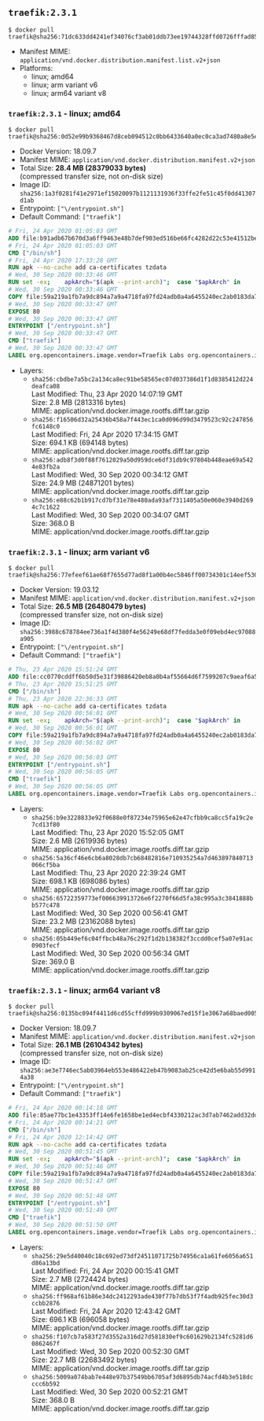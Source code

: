 ## `traefik:2.3.1`

```console
$ docker pull traefik@sha256:71dc633dd4241ef34076cf3ab01ddb73ee19744328ffd0726fffad857908055f
```

-	Manifest MIME: `application/vnd.docker.distribution.manifest.list.v2+json`
-	Platforms:
	-	linux; amd64
	-	linux; arm variant v6
	-	linux; arm64 variant v8

### `traefik:2.3.1` - linux; amd64

```console
$ docker pull traefik@sha256:0d52e99b9368467d8ceb094512c0bb6433640a0ec0ca3ad7480a8e5ee4735210
```

-	Docker Version: 18.09.7
-	Manifest MIME: `application/vnd.docker.distribution.manifest.v2+json`
-	Total Size: **28.4 MB (28379033 bytes)**  
	(compressed transfer size, not on-disk size)
-	Image ID: `sha256:1a3f0281f41e2971ef15020097b1121131936f33ffe2fe51c45f0dd41307d1ab`
-	Entrypoint: `["\/entrypoint.sh"]`
-	Default Command: `["traefik"]`

```dockerfile
# Fri, 24 Apr 2020 01:05:03 GMT
ADD file:b91adb67b670d3a6ff9463e48b7def903ed516be66fc4282d22c53e41512be49 in / 
# Fri, 24 Apr 2020 01:05:03 GMT
CMD ["/bin/sh"]
# Fri, 24 Apr 2020 17:33:28 GMT
RUN apk --no-cache add ca-certificates tzdata
# Wed, 30 Sep 2020 00:33:46 GMT
RUN set -ex; 	apkArch="$(apk --print-arch)"; 	case "$apkArch" in 		armhf) arch='armv6' ;; 		aarch64) arch='arm64' ;; 		x86_64) arch='amd64' ;; 		*) echo >&2 "error: unsupported architecture: $apkArch"; exit 1 ;; 	esac; 	wget --quiet -O /tmp/traefik.tar.gz "https://github.com/traefik/traefik/releases/download/v2.3.1/traefik_v2.3.1_linux_$arch.tar.gz"; 	tar xzvf /tmp/traefik.tar.gz -C /usr/local/bin traefik; 	rm -f /tmp/traefik.tar.gz; 	chmod +x /usr/local/bin/traefik
# Wed, 30 Sep 2020 00:33:46 GMT
COPY file:59a219a1fb7a9dc894a7a9a4718fa97fd24adb0a4a6455240ec2ab0183da796e in / 
# Wed, 30 Sep 2020 00:33:47 GMT
EXPOSE 80
# Wed, 30 Sep 2020 00:33:47 GMT
ENTRYPOINT ["/entrypoint.sh"]
# Wed, 30 Sep 2020 00:33:47 GMT
CMD ["traefik"]
# Wed, 30 Sep 2020 00:33:47 GMT
LABEL org.opencontainers.image.vendor=Traefik Labs org.opencontainers.image.url=https://traefik.io org.opencontainers.image.title=Traefik org.opencontainers.image.description=A modern reverse-proxy org.opencontainers.image.version=v2.3.1 org.opencontainers.image.documentation=https://docs.traefik.io
```

-	Layers:
	-	`sha256:cbdbe7a5bc2a134ca8ec91be58565ec07d037386d1f1d8385412d224deafca08`  
		Last Modified: Thu, 23 Apr 2020 14:07:19 GMT  
		Size: 2.8 MB (2813316 bytes)  
		MIME: application/vnd.docker.image.rootfs.diff.tar.gzip
	-	`sha256:f16506d32a25436b458a7f443ec1ca0d096d99d3479523c92c247856fc6148c0`  
		Last Modified: Fri, 24 Apr 2020 17:34:15 GMT  
		Size: 694.1 KB (694148 bytes)  
		MIME: application/vnd.docker.image.rootfs.diff.tar.gzip
	-	`sha256:adb8f3d0f88f7612029a50d959dce6df31db9c97804b448eae69a5424e83fb2a`  
		Last Modified: Wed, 30 Sep 2020 00:34:12 GMT  
		Size: 24.9 MB (24871201 bytes)  
		MIME: application/vnd.docker.image.rootfs.diff.tar.gzip
	-	`sha256:e88c62b1b917cd7bf31e78e480ada93af7311405a50e060e3940d2694c7c1622`  
		Last Modified: Wed, 30 Sep 2020 00:34:07 GMT  
		Size: 368.0 B  
		MIME: application/vnd.docker.image.rootfs.diff.tar.gzip

### `traefik:2.3.1` - linux; arm variant v6

```console
$ docker pull traefik@sha256:77efeef61ae68f7655d77ad8f1a00b4ec5846ff00734301c14eef5307c78c420
```

-	Docker Version: 19.03.12
-	Manifest MIME: `application/vnd.docker.distribution.manifest.v2+json`
-	Total Size: **26.5 MB (26480479 bytes)**  
	(compressed transfer size, not on-disk size)
-	Image ID: `sha256:3988c678784ee736a1f4d380f4e56249e68df7fedda3e0f09ebd4ec97088a905`
-	Entrypoint: `["\/entrypoint.sh"]`
-	Default Command: `["traefik"]`

```dockerfile
# Thu, 23 Apr 2020 15:51:24 GMT
ADD file:cc0770cddff6b50d5e31f39886420eb8a0b4af55664d6f7599207c9aeaf6a501 in / 
# Thu, 23 Apr 2020 15:51:25 GMT
CMD ["/bin/sh"]
# Thu, 23 Apr 2020 22:36:33 GMT
RUN apk --no-cache add ca-certificates tzdata
# Wed, 30 Sep 2020 00:56:01 GMT
RUN set -ex; 	apkArch="$(apk --print-arch)"; 	case "$apkArch" in 		armhf) arch='armv6' ;; 		aarch64) arch='arm64' ;; 		x86_64) arch='amd64' ;; 		*) echo >&2 "error: unsupported architecture: $apkArch"; exit 1 ;; 	esac; 	wget --quiet -O /tmp/traefik.tar.gz "https://github.com/traefik/traefik/releases/download/v2.3.1/traefik_v2.3.1_linux_$arch.tar.gz"; 	tar xzvf /tmp/traefik.tar.gz -C /usr/local/bin traefik; 	rm -f /tmp/traefik.tar.gz; 	chmod +x /usr/local/bin/traefik
# Wed, 30 Sep 2020 00:56:01 GMT
COPY file:59a219a1fb7a9dc894a7a9a4718fa97fd24adb0a4a6455240ec2ab0183da796e in / 
# Wed, 30 Sep 2020 00:56:02 GMT
EXPOSE 80
# Wed, 30 Sep 2020 00:56:03 GMT
ENTRYPOINT ["/entrypoint.sh"]
# Wed, 30 Sep 2020 00:56:05 GMT
CMD ["traefik"]
# Wed, 30 Sep 2020 00:56:05 GMT
LABEL org.opencontainers.image.vendor=Traefik Labs org.opencontainers.image.url=https://traefik.io org.opencontainers.image.title=Traefik org.opencontainers.image.description=A modern reverse-proxy org.opencontainers.image.version=v2.3.1 org.opencontainers.image.documentation=https://docs.traefik.io
```

-	Layers:
	-	`sha256:b9e3228833e92f0688e0f87234e75965e62e47cfbb9ca8cc5fa19c2e7cd13f80`  
		Last Modified: Thu, 23 Apr 2020 15:52:05 GMT  
		Size: 2.6 MB (2619936 bytes)  
		MIME: application/vnd.docker.image.rootfs.diff.tar.gzip
	-	`sha256:5a36cf46e6cb6a8028db7cb68482816e710935254a7d463897840713066cf5ba`  
		Last Modified: Thu, 23 Apr 2020 22:39:24 GMT  
		Size: 698.1 KB (698086 bytes)  
		MIME: application/vnd.docker.image.rootfs.diff.tar.gzip
	-	`sha256:65722359773ef006639913726e6f2270f66d5fa38c995a3c3841888bb577c478`  
		Last Modified: Wed, 30 Sep 2020 00:56:41 GMT  
		Size: 23.2 MB (23162088 bytes)  
		MIME: application/vnd.docker.image.rootfs.diff.tar.gzip
	-	`sha256:05b449ef6c04ffbcb48a76c292f1d2b138382f3ccdd0cef5a07e91ac0903fecf`  
		Last Modified: Wed, 30 Sep 2020 00:56:34 GMT  
		Size: 369.0 B  
		MIME: application/vnd.docker.image.rootfs.diff.tar.gzip

### `traefik:2.3.1` - linux; arm64 variant v8

```console
$ docker pull traefik@sha256:0135bc094f4411d6cd55cffd999b9309067ed15f1e3067a68baed005f67fafdb
```

-	Docker Version: 18.09.7
-	Manifest MIME: `application/vnd.docker.distribution.manifest.v2+json`
-	Total Size: **26.1 MB (26104342 bytes)**  
	(compressed transfer size, not on-disk size)
-	Image ID: `sha256:ae3e7746ec5ab03964eb553e486422eb47b9083ab25ce42d5e6bab55d9914a38`
-	Entrypoint: `["\/entrypoint.sh"]`
-	Default Command: `["traefik"]`

```dockerfile
# Fri, 24 Apr 2020 00:14:18 GMT
ADD file:85ae77bc1e43353ff14e6fe1658be1ed4ecbf4330212ac3d7ab7462add32dd39 in / 
# Fri, 24 Apr 2020 00:14:21 GMT
CMD ["/bin/sh"]
# Fri, 24 Apr 2020 12:14:42 GMT
RUN apk --no-cache add ca-certificates tzdata
# Wed, 30 Sep 2020 00:51:45 GMT
RUN set -ex; 	apkArch="$(apk --print-arch)"; 	case "$apkArch" in 		armhf) arch='armv6' ;; 		aarch64) arch='arm64' ;; 		x86_64) arch='amd64' ;; 		*) echo >&2 "error: unsupported architecture: $apkArch"; exit 1 ;; 	esac; 	wget --quiet -O /tmp/traefik.tar.gz "https://github.com/traefik/traefik/releases/download/v2.3.1/traefik_v2.3.1_linux_$arch.tar.gz"; 	tar xzvf /tmp/traefik.tar.gz -C /usr/local/bin traefik; 	rm -f /tmp/traefik.tar.gz; 	chmod +x /usr/local/bin/traefik
# Wed, 30 Sep 2020 00:51:46 GMT
COPY file:59a219a1fb7a9dc894a7a9a4718fa97fd24adb0a4a6455240ec2ab0183da796e in / 
# Wed, 30 Sep 2020 00:51:47 GMT
EXPOSE 80
# Wed, 30 Sep 2020 00:51:48 GMT
ENTRYPOINT ["/entrypoint.sh"]
# Wed, 30 Sep 2020 00:51:49 GMT
CMD ["traefik"]
# Wed, 30 Sep 2020 00:51:50 GMT
LABEL org.opencontainers.image.vendor=Traefik Labs org.opencontainers.image.url=https://traefik.io org.opencontainers.image.title=Traefik org.opencontainers.image.description=A modern reverse-proxy org.opencontainers.image.version=v2.3.1 org.opencontainers.image.documentation=https://docs.traefik.io
```

-	Layers:
	-	`sha256:29e5d40040c18c692ed73df24511071725b74956ca1a61fe6056a651d86a13bd`  
		Last Modified: Fri, 24 Apr 2020 00:15:41 GMT  
		Size: 2.7 MB (2724424 bytes)  
		MIME: application/vnd.docker.image.rootfs.diff.tar.gzip
	-	`sha256:ff968af61b86e34dc2412293ade430f77b7db53f7f4adb925fec30d3ccbb2876`  
		Last Modified: Fri, 24 Apr 2020 12:43:42 GMT  
		Size: 696.1 KB (696058 bytes)  
		MIME: application/vnd.docker.image.rootfs.diff.tar.gzip
	-	`sha256:f107cb7a583f27d3552a316d27d581830ef9c601629b2134fc5281d60862467f`  
		Last Modified: Wed, 30 Sep 2020 00:52:30 GMT  
		Size: 22.7 MB (22683492 bytes)  
		MIME: application/vnd.docker.image.rootfs.diff.tar.gzip
	-	`sha256:5009a074bab7e448e97b37549bb6705af3d6895db74acfd4b3e518dcccc6b592`  
		Last Modified: Wed, 30 Sep 2020 00:52:21 GMT  
		Size: 368.0 B  
		MIME: application/vnd.docker.image.rootfs.diff.tar.gzip
